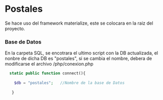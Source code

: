 # Postales
Se hace uso del framework materialize, este se colocara en la raiz del proyecto.
### Base de Datos
En la carpeta SQL, se encotrara el ultimo script con la DB actualizada, el nonbre de dicha DB es "postales", si se cambia el nombre, debera de modificarse el archivo /php/conexion.php
```php
  static public function connect(){
 
    $db = "postales";   //Nombre de la base de Datos
 
   }
```

